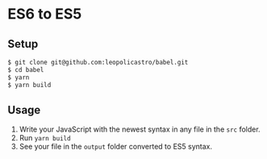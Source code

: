 # ES6 to ES5

## Setup

```bash
$ git clone git@github.com:leopolicastro/babel.git
$ cd babel
$ yarn
$ yarn build

```

## Usage

1. Write your JavaScript with the newest syntax in any file in the `src` folder.
2. Run `yarn build`
3. See your file in the `output` folder converted to ES5 syntax.
